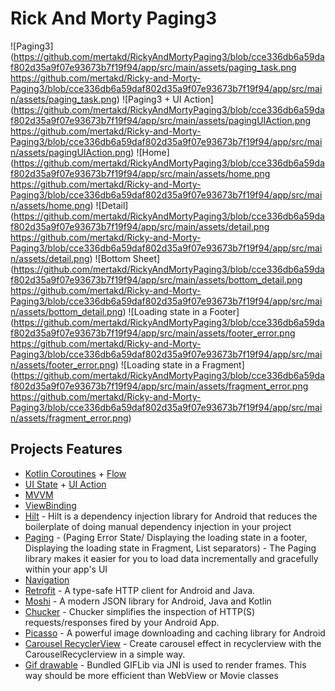 # Rick And Morty Paging3
![Paging3](https://github.com/mertakd/RickyAndMortyPaging3/blob/cce336db6a59daf802d35a9f07e93673b7f19f94/app/src/main/assets/paging_task.png
https://github.com/mertakd/Ricky-and-Morty-Paging3/blob/cce336db6a59daf802d35a9f07e93673b7f19f94/app/src/main/assets/paging_task.png)
![Paging3 + UI Action](https://github.com/mertakd/RickyAndMortyPaging3/blob/cce336db6a59daf802d35a9f07e93673b7f19f94/app/src/main/assets/pagingUIAction.png
https://github.com/mertakd/Ricky-and-Morty-Paging3/blob/cce336db6a59daf802d35a9f07e93673b7f19f94/app/src/main/assets/pagingUIAction.png)
![Home](https://github.com/mertakd/RickyAndMortyPaging3/blob/cce336db6a59daf802d35a9f07e93673b7f19f94/app/src/main/assets/home.png
https://github.com/mertakd/Ricky-and-Morty-Paging3/blob/cce336db6a59daf802d35a9f07e93673b7f19f94/app/src/main/assets/home.png)
![Detail](https://github.com/mertakd/RickyAndMortyPaging3/blob/cce336db6a59daf802d35a9f07e93673b7f19f94/app/src/main/assets/detail.png
https://github.com/mertakd/Ricky-and-Morty-Paging3/blob/cce336db6a59daf802d35a9f07e93673b7f19f94/app/src/main/assets/detail.png)
![Bottom Sheet](https://github.com/mertakd/RickyAndMortyPaging3/blob/cce336db6a59daf802d35a9f07e93673b7f19f94/app/src/main/assets/bottom_detail.png
https://github.com/mertakd/Ricky-and-Morty-Paging3/blob/cce336db6a59daf802d35a9f07e93673b7f19f94/app/src/main/assets/bottom_detail.png)
![Loading state in a Footer](https://github.com/mertakd/RickyAndMortyPaging3/blob/cce336db6a59daf802d35a9f07e93673b7f19f94/app/src/main/assets/footer_error.png
https://github.com/mertakd/Ricky-and-Morty-Paging3/blob/cce336db6a59daf802d35a9f07e93673b7f19f94/app/src/main/assets/footer_error.png)
![Loading state in a Fragment](https://github.com/mertakd/RickyAndMortyPaging3/blob/cce336db6a59daf802d35a9f07e93673b7f19f94/app/src/main/assets/fragment_error.png
https://github.com/mertakd/Ricky-and-Morty-Paging3/blob/cce336db6a59daf802d35a9f07e93673b7f19f94/app/src/main/assets/fragment_error.png)

## Projects Features
- [Kotlin Coroutines](https://developer.android.com/kotlin/coroutines) + [Flow](https://developer.android.com/kotlin/flow)
- [UI State](https://medium.com/android-news/architecture-components-easy-mapping-of-actions-and-ui-state-207663e3fdd) + [UI Action](https://medium.com/android-news/architecture-components-easy-mapping-of-actions-and-ui-state-207663e3fdd)
- [MVVM](https://developer.android.com/topic/architecture#modern-app-architecture)
- [ViewBinding](https://developer.android.com/topic/libraries/view-binding)
- [Hilt](https://developer.android.com/training/dependency-injection/hilt-android) - Hilt is a dependency injection library for Android that reduces the boilerplate of doing manual dependency injection in your project
- [Paging](https://developer.android.com/topic/libraries/architecture/paging/v3-overview) - (Paging Error State/ Displaying the loading state in a footer, Displaying the loading state in Fragment, List separators) - The Paging library makes it easier for you to load data incrementally and gracefully within your app's UI
- [Navigation](https://developer.android.com/guide/navigation)
- [Retrofit](https://github.com/square/retrofit) - A type-safe HTTP client for Android and Java.
- [Moshi](https://github.com/square/moshi) - A modern JSON library for Android, Java and Kotlin
- [Chucker](https://github.com/ChuckerTeam/chucker) - Chucker simplifies the inspection of HTTP(S) requests/responses fired by your Android App.
- [Picasso](https://github.com/square/picasso) - A powerful image downloading and caching library for Android
- [Carousel RecyclerView](https://github.com/sparrow007/CarouselRecyclerview) - Create carousel effect in recyclerview with the CarouselRecyclerview in a simple way.
- [Gif drawable](https://github.com/koral--/android-gif-drawable) - Bundled GIFLib via JNI is used to render frames. This way should be more efficient than WebView or Movie classes
